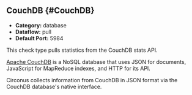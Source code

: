 ## CouchDB {#CouchDB}
 * **Category:** database
 * **Dataflow:** pull
 * **Default Port:** 5984

This check type pulls statistics from the CouchDB stats API.

[Apache CouchDB](http://couchdb.apache.org/) is a NoSQL database that uses JSON for documents, JavaScript for MapReduce indexes, and HTTP for its API.

Circonus collects information from CouchDB in JSON format via the CouchDB database's native interface.
